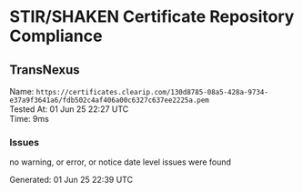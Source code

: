 # STIR/SHAKEN Certificate Repository Compliance

## TransNexus

Name: `https://certificates.clearip.com/130d8785-08a5-428a-9734-e37a9f3641a6/fdb502c4af406a00c6327c637ee2225a.pem`\
Tested At: 01 Jun 25 22:27 UTC\
Time: 9ms

### Issues

no warning, or error, or notice date level issues were found

Generated: 01 Jun 25 22:39 UTC